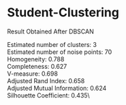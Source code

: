 # Student-Clustering

Result Obtained After DBSCAN 

Estimated number of clusters: 3\
Estimated number of noise points: 70\
Homogeneity: 0.788\
Completeness: 0.627\
V-measure: 0.698\
Adjusted Rand Index: 0.658\
Adjusted Mutual Information: 0.624\
Silhouette Coefficient: 0.435\

